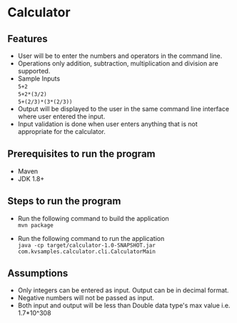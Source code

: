 #  Calculator

## Features
- User will be to enter the numbers and operators in the command line.
- Operations only addition, subtraction, multiplication and division are supported.
- Sample Inputs <br />
  `5+2` <br />
  `5+2*(3/2)` <br />
   `5+(2/3)*(3*(2/3))` <br />
- Output will be displayed to the user in the same command line interface where user entered the input.
- Input validation is done when user enters anything that is not appropriate for the calculator.

## Prerequisites to run the program
- Maven 
- JDK 1.8+

## Steps to run the program
- Run the following command to build the application<br />
 `mvn package`

- Run the following command to run the application <br />
  `java -cp target/calculator-1.0-SNAPSHOT.jar com.kvsamples.calculator.cli.CalculatorMain`

## Assumptions
- Only integers can be entered as input. Output can be in decimal format.
- Negative numbers will not be passed as input. 
- Both input and output will be less than Double data type's max value i.e. 1.7*10^308
